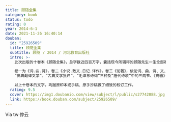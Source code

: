 ```yaml
---
title: 顾随全集
category: book
status: todo
rating: 0
year: 2014-6-1
date: 2021-11-26 16:40:14
douban:
  id: "25926509"
  title: 顾随全集
  subtitle: 顾随 / 2014 / 河北教育出版社
  intro: >-
    此次出版的十卷本《顾随全集》，总字数近四百万字，囊括现今所辑得的顾随先生一生全部著作文字，读者可借此窥知先生德业文章之全貌。

    卷一为《词.曲.诗》，卷二《小说.散文.日记.译作》，卷三《论著》，依论词、曲、诗、文、小说、佛学、书法为序。卷四《讲义》，含顾随先生讲
    “佛典翻译文学”、“古典文学批评”、“毛泽东诗词”三种及“唐代诗歌”中的三两节、《离骚》与《项羽本纪》两个短章。卷五、六为《传诗录》，顾随自一九二九年起执教于大学讲坛，讲授中国古典文学。本卷及以下两卷（卷六、卷七）所辑均据葉嘉莹、刘在昭等弟子当年的听课笔记整理编订而成，故定名为“传诗录”、“传文录”。传诗录两卷，辑入的是顾随讲授古典诗歌的实录整理稿，包括讲授先秦之《诗经》、楚辞，魏晋之三曹、陶潜以及唐诗、唐宋词、宋诗、元曲、静安词、《人间词话》等专题以及古典诗歌综述等。卷七为《传文录》，辑入的是顾随讲授中国古典散文的实录整理稿，包括讲授《论语》《中庸》《文赋》《昭明文选》《史记》等。卷八、卷九为《书信》。卷八收录顾随自一九二一至一九五九年近四十年间致卢伯屏、卢季韶信函四百八十九通。卷九辑入顾随给周作人、冯至、台静农、周汝昌、张中行、葉嘉莹、史树青等的书信共二百四十一通，依致师长、友朋、弟子、家人之序排次。卷十《书法》。顾随精于书法艺术，曾师从书法大师沈尹默先生，草楷皆工，是现代书法名家。本卷影印他的部分手迹。编为文稿、诗稿、书信、日记、临池、书翰、写经等部分。

    以上十卷本的文字，均据原印本或手稿、原手抄稿做了细致的校订工作。
  rating: 9.5
  cover: https://img1.doubanio.com/view/subject/l/public/s27742088.jpg
  link: https://book.douban.com/subject/25926509/
---
```


Via tw 停云